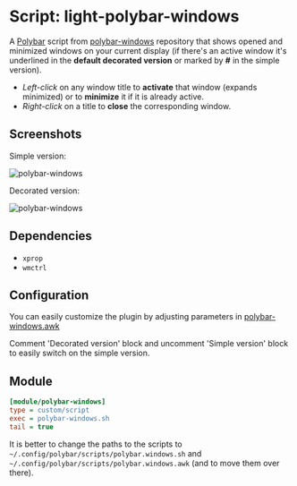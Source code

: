# Script: light-polybar-windows

A [Polybar](https://github.com/jaagr/polybar) script from [polybar-windows](https://github.com/aroma1994/polybar-windows) repository that shows opened and minimized windows on your current display (if there's an active window it's underlined in the **default decorated version** or marked by **#** in the simple version). 

- *Left-click* on any window title to **activate** that window (expands minimized) or to **minimize** it if it is already active.
- *Right-click* on a title to **close** the corresponding window.

## Screenshots

Simple version:

![polybar-windows](screenshots/polybar-windows.png)

Decorated version:

![polybar-windows](screenshots/polybar-windows-decorated.png)

## Dependencies

* `xprop`
* `wmctrl`

## Configuration

You can easily customize the plugin by adjusting parameters in  [polybar-windows.awk](polybar-windows.awk)

Comment 'Decorated version' block and uncomment 'Simple version' block to easily switch on the simple version.

## Module

```ini
[module/polybar-windows]
type = custom/script
exec = polybar-windows.sh
tail = true
```

It is better to change the paths to the scripts to `~/.config/polybar/scripts/polybar.windows.sh` and  `~/.config/polybar/scripts/polybar.windows.awk` (and to move them over there).
